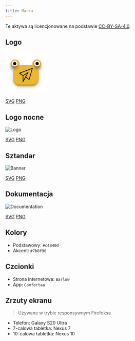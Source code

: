 ```yaml
---
title: Marka
---
```


Te aktywa są licencjonowane na podstawie [CC-BY-SA-4.0](https://github.com/LinwoodDev/Butterfly/blob/develop/BRANDING_LICENSE).

## Logo

![Logo](/img/logo.svg)

[SVG](/img/logo.svg) [PNG](/img/logo.png)

## Logo nocne

![Logo](/img/nightly.svg)

[SVG](/img/nightly.svg) [PNG](/img/nightly.png)

## Sztandar

![Banner](/img/banner.svg)

[SVG](/img/banner.svg) [PNG](/img/banner.png)

## Dokumentacja

![Documentation](/img/docs.svg)

[SVG](/img/docs.svg) [PNG](/img/docs.png)

## Kolory

- Podstawowy: `#c4840d`
- Akcent: `#7b8f96`

## Czcionki

- Strona internetowa: `Barlow`
- App: `Comfortaa`

## Zrzuty ekranu

> Używane w trybie responsywnym Firefoksa

- Telefon: Galaxy S20 Ultra
- 7-calowa tabletka: Nexus 7
- 10-calowa tabletka: Nexus 10

